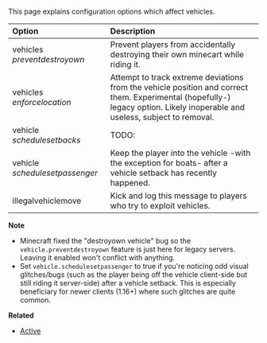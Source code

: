 This page explains configuration options which affect vehicles.

| Option                          | Description |
| :------------------------------ | :---------- |
| vehicles _preventdestroyown_    | Prevent players from accidentally destroying their own minecart while riding it.|
| vehicles _enforcelocation_      | Attempt to track extreme deviations from the vehicle position and correct them. Experimental (hopefully-) legacy option. Likely inoperable and useless, subject to removal.|
| vehicle _schedulesetbacks_      | TODO: |
|vehicle _schedulesetpassenger_   | Keep the player into the vehicle -with the exception for boats- after a vehicle setback has recently happened. |
| illegalvehiclemove              | Kick and log this message to players who try to exploit vehicles.|

**Note**
* Minecraft fixed the "destroyown vehicle" bug so the `vehicle.preventdestroyown` feature is just here for legacy servers. Leaving it enabled won't conflict with anything.
* Set `vehicle.schedulesetpassenger` to true if you're noticing odd visual glitches/bugs (such as the player being off the vehicle client-side but still riding it server-side) after a vehicle setback. This is especially beneficiary for newer clients (1.16+) where such glitches are quite common.

**Related**  
* [Active](https://github.com/Updated-NoCheatPlus/Docs/blob/master/Settings/General.md#active)
